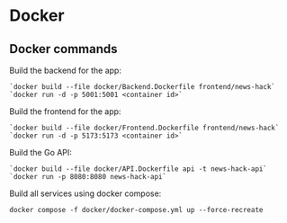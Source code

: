 # Docker

## Docker commands

Build the backend for the app:

    `docker build --file docker/Backend.Dockerfile frontend/news-hack`
    `docker run -d -p 5001:5001 <container id>`

Build the frontend for the app:

    `docker build --file docker/Frontend.Dockerfile frontend/news-hack`
    `docker run -d -p 5173:5173 <container id>`

Build the Go API:

    `docker build --file docker/API.Dockerfile api -t news-hack-api`
    `docker run -p 8080:8080 news-hack-api`

Build all services using docker compose:

    docker compose -f docker/docker-compose.yml up --force-recreate
